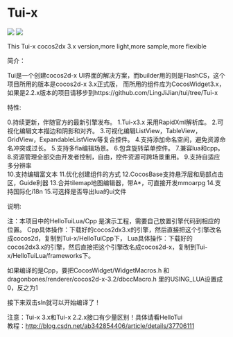 Tui-x
=====

![](picture/pic1.png)
![](picture/pic2.png)

This Tui-x cocos2dx 3.x version,more light,more sample,more flexible

简介：

Tui是一个创建cocos2d-x UI界面的解决方案，而builder用的则是FlashCS，这个项目所用的版本是cocos2d-x 3.x正式版，
而所用的组件库为CocosWidget3.x，如果是2.2.x版本的项目请移步到https://github.com/LingJiJian/tui/tree/Tui-x


特性:

0.持续更新，伴随官方的最新引擎发布。
1.Tui-x3.x 采用RapidXml解析库。
2.可视化编辑文本描边和阴影和对齐。
3.可视化编辑ListView，TableView，GridView，ExpandableListView等复合控件。
4.支持添加命名空间，避免资源命名冲突或过长。
5.支持多fla编辑场景。
6.包含旋转菜单控件。
7.兼容lua和cpp。
8.资源管理全部交由开发者控制，自由，控件资源可跨场景重用。
9.支持自适应多分辨率			
10.支持编辑富文本
11.优化创建组件的方式
12.CocosBase支持悬浮层和局部点击区，Guide利器
13.合并tilemap地图编辑器，带A*，可直接开发mmoarpg
14.支持国际化i18n
15.可选择是否导出lua的ui文件

说明:

注：本项目中的HelloTuiLua/Cpp 是演示工程，需要自己放置引擎代码到相应的位置。
Cpp具体操作：下载好的cocos2dx3.x的引擎，然后直接把这个引擎改名成cocos2d，复制到Tui-x/HelloTuiCpp下，
Lua具体操作：下载好的cocos2dx3.x的引擎，然后直接把这个引擎改名成cocos2d-x，复制到Tui-x/HelloTuiLua/frameworks下。

如果编译的是Cpp，要把CocosWidget/WidgetMacros.h 和 
dragonbones/renderer/cocos2d-x-3.2/dbccMacro.h 里的USING_LUA设置成0，反之为1

接下来双击sln就可以开始编译了！

注意：Tui-x 3.x和Tui-x 2.2.x接口有少量区别！具体请看HelloTui							
教程：http://blog.csdn.net/ab342854406/article/details/37706111
